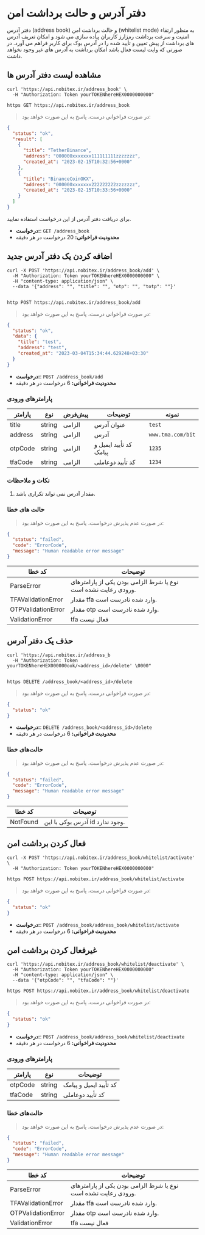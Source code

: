 # دفتر آدرس و حالت برداشت امن

دفتر آدرس (address book) و حالت برداشت امن (whitelist mode)
به منظور ارتقاء امنیت و سرعت برداشت رمزارز کاربران پیاده سازی می شود و امکان تعریف آدرس های برداشت از پیش تعیین
و تأیید شده را در آدرس بوک برای کاربر فراهم می آورد. در صورتی که وایت لیست فعال باشد امکان برداشت به آدرس های غیر وجود
نخواهد داشت.

## مشاهده لیست دفتر آدرس ها

```shell
curl 'https://api.nobitex.ir/address_book' \
  -H "Authorization: Token yourTOKENhereHEX0000000000"
```

```plaintext
https GET https://api.nobitex.ir/address_book
```

> در صورت فراخوانی درست، پاسخ به این صورت خواهد بود:

```json
{
  "status": "ok",
  "result": [
    {
      "title": "TetherBinance",
      "address": "000000xxxxxxx111111111zzzzzzz",
      "created_at": "2023-02-15T10:32:56+0000"
    },
    {
      "title": "BinanceCoinOKX",
      "address": "000000xxxxxxx222222222zzzzzzz",
      "created_at": "2023-02-15T10:33:56+0000"
    }
  ]
}
```

برای دریافت دفتر آدرس از این درخواست استفاده نمایید.

- **درخواست:**: `GET /address_book`
- **محدودیت فراخوانی:** 20 درخواست در هر دقیقه

## اضافه کردن یک دفتر آدرس جدید

```shell
curl -X POST 'https://api.nobitex.ir/address_book/add' \
  -H "Authorization: Token yourTOKENhereHEX0000000000" \
  -H "content-type: application/json" \
  --data '{"address": "", "title": "", "otp": "", "totp": ""}'
  
```

```plaintext
http POST https://api.nobitex.ir/address_book/add
```

> در صورت فراخوانی درست، پاسخ به این صورت خواهد بود:

```json
{
  "status": "ok",
  "data": {
    "title": "test",
    "address": "test",
    "created_at": "2023-03-04T15:34:44.629248+03:30"
  }
}
```

- **درخواست:**: `POST /address_book/add`
- **محدودیت فراخوانی:** 6 درخواست در هر دقیقه

### پارامترهای ورودی

| پارامتر | نوع    | پیش‌فرض | توضیحات                | نمونه             |
|---------|--------|---------|------------------------|-------------------|
| title   | string | الزامی  | عنوان آدرس             | `test`            |
| address | string | الزامی  | آدرس                   | `www.tma.com/bit` |
| otpCode | string | الزامی  | کد تأیید ایمیل و پیامک | `1235`            |
| tfaCode | string | الزامی  | کد تأیید دوعاملی       | `1234`            |

### نکات و ملاحظات

1. مقدار آدرس نمی تواند تکراری باشد.

### حالت‌ های خطا

> در صورت عدم پذیرش درخواست، پاسخ به این صورت خواهد بود:

```json
{
  "status": "failed",
  "code": "ErrorCode",
  "message": "Human readable error message"
}
```

| کد خطا             | توضیحات                                                        |
|--------------------|----------------------------------------------------------------|
| ParseError         | نوع یا شرط الزامی بودن یکی از پارامترهای ورودی رعایت نشده است. |
| TFAValidationError | مقدار tfa وارد شده نادرست است.                                 |
| OTPValidationError | مقدار otp وارد شده نادرست است.                                 |
| ValidationError    | tfa فعال نیست                                                  |

## حذف یک دفتر آدرس

```shell
curl 'https://api.nobitex.ir/address_b
  -H "Authorization: Token yourTOKENhereHEX000000ook/<address_id>/delete' \0000" 
  
```

```plaintext
https DELETE /address_book/<address_id>/delete
```

> در صورت فراخوانی درست، پاسخ به این صورت خواهد بود:

```json
{
  "status": "ok"
}
```

- **درخواست:**: `DELETE /address_book/<address_id>/delete`
- **محدودیت فراخوانی:** 6 درخواست در هر دقیقه

### حالت‌های خطا

> در صورت عدم پذیرش درخواست، پاسخ به این صورت خواهد بود:

```json
{
  "status": "failed",
  "code": "ErrorCode",
  "message": "Human readable error message"
}
```

| کد خطا   | توضیحات                         |
|----------|---------------------------------|
| NotFound | آدرس بوکی با این id وجود ندارد. |

## فعال کردن برداشت امن

```shell
curl -X POST 'https://api.nobitex.ir/address_book/whitelist/activate' \
  -H "Authorization: Token yourTOKENhereHEX0000000000"
```

```plaintext
https POST https://api.nobitex.ir/address_book/whitelist/activate
```

> در صورت فراخوانی درست، پاسخ به این صورت خواهد بود:

```json
{
  "status": "ok"
}
```

- **درخواست:**: `POST /address_book/address_book/whitelist/activate`
- **محدودیت فراخوانی:** 6 درخواست در هر دقیقه

## غیرفعال کردن برداشت امن

```shell
curl 'https://api.nobitex.ir/address_book/whitelist/deactivate' \
  -H "Authorization: Token yourTOKENhereHEX0000000000" 
  -H "content-type: application/json" \
  --data '{"otpCode": "", "tfaCode": ""}'
```

```plaintext
https POST https://api.nobitex.ir/address_book/whitelist/deactivate
```

> در صورت فراخوانی درست، پاسخ به این صورت خواهد بود:

```json
{
  "status": "ok"
}
```

- **درخواست:**: `POST /address_book/address_book/whitelist/deactivate`
- **محدودیت فراخوانی:** 6 درخواست در هر دقیقه

### پارامترهای ورودی

| پارامتر | نوع    | توضیحات                |
|---------|--------|------------------------|
| otpCode | string | کد تأیید ایمیل و پیامک |
| tfaCode | string | کد تأیید دوعاملی       |

### حالت‌های خطا

> در صورت عدم پذیرش درخواست، پاسخ به این صورت خواهد بود:

```json
{
  "status": "failed",
  "code": "ErrorCode",
  "message": "Human readable error message"
}
```

| کد خطا             | توضیحات                                                        |
|--------------------|----------------------------------------------------------------|
| ParseError         | نوع یا شرط الزامی بودن یکی از پارامترهای ورودی رعایت نشده است. |
| TFAValidationError | مقدار tfa وارد شده نادرست است.                                 |
| OTPValidationError | مقدار otp وارد شده نادرست است.                                 |
| ValidationError    | tfa فعال نیست                                                  |
